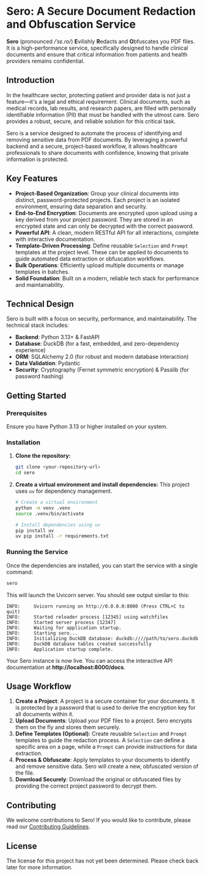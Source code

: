 # Sero: A Secure Document Redaction and Obfuscation Service

**Sero** (pronounced */ˈsɛ.ɾo/*) **E**vilishly **R**edacts and **O**bfuscates you PDF files. It is a high-performance service, specifically designed to handle clinical documents and ensure that critical information from patients and health providers remains confidential.

## Introduction

In the healthcare sector, protecting patient and provider data is not just a feature—it's a legal and ethical requirement. Clinical documents, such as medical records, lab results, and research papers, are filled with personally identifiable information (PII) that must be handled with the utmost care. Sero provides a robust, secure, and reliable solution for this critical task.

Sero is a service designed to automate the process of identifying and removing sensitive data from PDF documents. By leveraging a powerful backend and a secure, project-based workflow, it allows healthcare professionals to share documents with confidence, knowing that private information is protected.

## Key Features

- **Project-Based Organization**: Group your clinical documents into distinct, password-protected projects. Each project is an isolated environment, ensuring data separation and security.
- **End-to-End Encryption**: Documents are encrypted upon upload using a key derived from your project password. They are stored in an encrypted state and can only be decrypted with the correct password.
- **Powerful API**: A clean, modern RESTful API for all interactions, complete with interactive documentation.
- **Template-Driven Processing**: Define reusable `Selection` and `Prompt` templates at the project level. These can be applied to documents to guide automated data extraction or obfuscation workflows.
- **Bulk Operations**: Efficiently upload multiple documents or manage templates in batches.
- **Solid Foundation**: Built on a modern, reliable tech stack for performance and maintainability.

## Technical Design

Sero is built with a focus on security, performance, and maintainability. The technical stack includes:

- **Backend**: Python 3.13+ & FastAPI
- **Database**: DuckDB (for a fast, embedded, and zero-dependency experience)
- **ORM**: SQLAlchemy 2.0 (for robust and modern database interaction)
- **Data Validation**: Pydantic
- **Security**: Cryptography (Fernet symmetric encryption) & Passlib (for password hashing)

## Getting Started

### Prerequisites

Ensure you have Python 3.13 or higher installed on your system.

### Installation

1.  **Clone the repository:**
    ```sh
    git clone <your-repository-url>
    cd sero
    ```

2.  **Create a virtual environment and install dependencies:**
    This project uses `uv` for dependency management.
    ```sh
    # Create a virtual environment
    python -m venv .venv
    source .venv/bin/activate

    # Install dependencies using uv
    pip install uv
    uv pip install -r requirements.txt
    ```

### Running the Service

Once the dependencies are installed, you can start the service with a single command:

```sh
sero
```

This will launch the Uvicorn server. You should see output similar to this:

```
INFO:     Uvicorn running on http://0.0.0.0:8000 (Press CTRL+C to quit)
INFO:     Started reloader process [12345] using watchfiles
INFO:     Started server process [12347]
INFO:     Waiting for application startup.
INFO:     Starting sero...
INFO:     Initializing DuckDB database: duckdb:////path/to/sero.duckdb
INFO:     DuckDB database tables created successfully
INFO:     Application startup complete.
```

Your Sero instance is now live. You can access the interactive API documentation at **http://localhost:8000/docs**.

## Usage Workflow

1.  **Create a Project**: A project is a secure container for your documents. It is protected by a password that is used to derive the encryption key for all documents within it.
2.  **Upload Documents**: Upload your PDF files to a project. Sero encrypts them on the fly and stores them securely.
3.  **Define Templates (Optional)**: Create reusable `Selection` and `Prompt` templates to guide the redaction process. A `Selection` can define a specific area on a page, while a `Prompt` can provide instructions for data extraction.
4.  **Process & Obfuscate**: Apply templates to your documents to identify and remove sensitive data. Sero will create a new, obfuscated version of the file.
5.  **Download Securely**: Download the original or obfuscated files by providing the correct project password to decrypt them.

## Contributing

We welcome contributions to Sero! If you would like to contribute, please read our [Contributing Guidelines](.github/CONTRIBUTING.md).

## License

The license for this project has not yet been determined. Please check back later for more information.